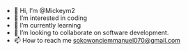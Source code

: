 - 👋 Hi, I’m @Mickeym2
- 👀 I’m interested in coding
- 🌱 I’m currently learning 
- 💞️ I’m looking to collaborate on software development.
- 📫 How to reach me sokowonciemmanuel070@gmail.com

<!---
Mickeym2/Mickeym2 is a ✨ special ✨ repository because its `README.md` (this file) appears on your GitHub profile.
You can click the Preview link to take a look at your changes.
--->
